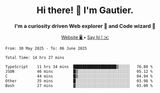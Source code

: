 <h1 align="center">Hi there! 👋 I'm Gautier.</h1>
<h3 align="center">I'm a curiosity driven Web explorer 🚀 and Code wizard 🧙</h3>

<p align="center">
  <a href="https://xisabla.github.io/">Website 🖥️ </a> •
  <a href="mailto:xisabla.dev@gmail.com">Say hi ! ✉️</a>
</p>

<!--START_SECTION:waka-->

```txt
From: 30 May 2025 - To: 06 June 2025

Total Time: 14 hrs 27 mins

TypeScript    11 hrs 34 mins  ███████████████████▒░░░░░   76.88 %
JSON          46 mins         █▒░░░░░░░░░░░░░░░░░░░░░░░   05.12 %
C             44 mins         █▒░░░░░░░░░░░░░░░░░░░░░░░   04.94 %
Other         35 mins         █░░░░░░░░░░░░░░░░░░░░░░░░   03.98 %
Bash          27 mins         ▓░░░░░░░░░░░░░░░░░░░░░░░░   03.00 %
```

<!--END_SECTION:waka-->
